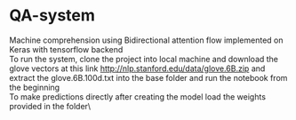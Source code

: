 # QA-system
Machine comprehension using Bidirectional attention flow implemented on Keras with tensorflow backend\
To run the system, clone the project into local machine and download the glove vectors at this link http://nlp.stanford.edu/data/glove.6B.zip and extract the glove.6B.100d.txt into the base folder and run the notebook from the beginning\
To make predictions directly after creating the model load the weights provided in the folder\
